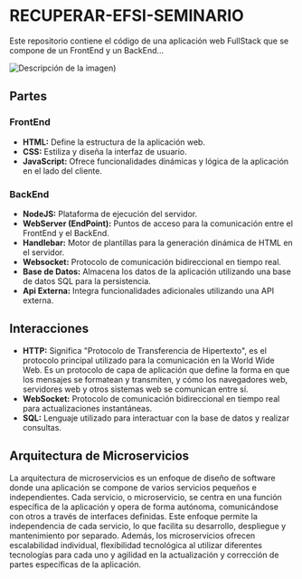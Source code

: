 # RECUPERAR-EFSI-SEMINARIO
Este repositorio contiene el código de una aplicación web FullStack que se compone de un FrontEnd y un BackEnd...

![Descripción de la imagen](https://eltallerdehector.com/wp-content/uploads/2021/08/Stitch-png-sin-Fondo.png))

## Partes

### FrontEnd
- **HTML:** Define la estructura de la aplicación web.
- **CSS:** Estiliza y diseña la interfaz de usuario.
- **JavaScript:** Ofrece funcionalidades dinámicas y lógica de la aplicación en el lado del cliente.

### BackEnd
- **NodeJS:** Plataforma de ejecución del servidor.
- **WebServer (EndPoint):** Puntos de acceso para la comunicación entre el FrontEnd y el BackEnd.
- **Handlebar:** Motor de plantillas para la generación dinámica de HTML en el servidor.
- **Websocket:** Protocolo de comunicación bidireccional en tiempo real.
- **Base de Datos:** Almacena los datos de la aplicación utilizando una base de datos SQL para la persistencia.
- **Api Externa:** Integra funcionalidades adicionales utilizando una API externa.

## Interacciones
- **HTTP:** Significa "Protocolo de Transferencia de Hipertexto", es el protocolo principal utilizado para la comunicación en la World Wide Web. Es un protocolo de capa de aplicación que define la forma en que los mensajes se formatean y transmiten, y cómo los navegadores web, servidores web y otros sistemas web se comunican entre sí.
- **WebSocket:** Protocolo de comunicación bidireccional en tiempo real para actualizaciones instantáneas.
- **SQL:** Lenguaje utilizado para interactuar con la base de datos y realizar consultas.

## Arquitectura de Microservicios

La arquitectura de microservicios es un enfoque de diseño de software donde una aplicación se compone de varios servicios pequeños e independientes. Cada servicio, o microservicio, se centra en una función específica de la aplicación y opera de forma autónoma, comunicándose con otros a través de interfaces definidas. Este enfoque permite la independencia de cada servicio, lo que facilita su desarrollo, despliegue y mantenimiento por separado. Además, los microservicios ofrecen escalabilidad individual, flexibilidad tecnológica al utilizar diferentes tecnologías para cada uno y agilidad en la actualización y corrección de partes específicas de la aplicación.

